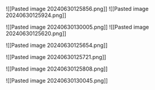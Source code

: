![[Pasted image 20240630125856.png]]
![[Pasted image 20240630125924.png]]

![[Pasted image 20240630130005.png]]
![[Pasted image 20240630125620.png]]





![[Pasted image 20240630125654.png]]


![[Pasted image 20240630125721.png]]


![[Pasted image 20240630125808.png]]


![[Pasted image 20240630130045.png]]



